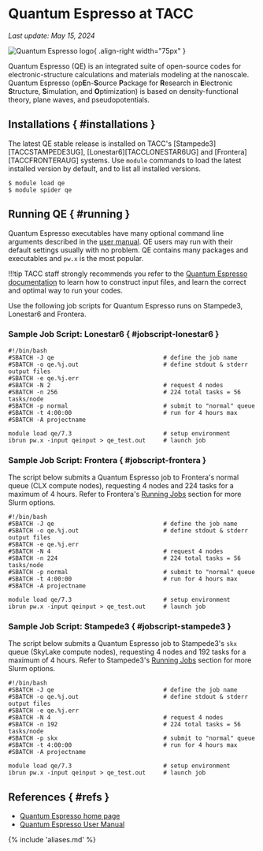 # Quantum Espresso at TACC
*Last update: May 15, 2024*

![Quantum Espresso logo](../imgs/qespresso-logo.png){ .align-right width="75px" }

Quantum Espresso (QE) is an integrated suite of open-source codes for electronic-structure calculations and materials modeling at the nanoscale. Quantum Espresso (op<b>E</b>n-<b>S</b>ource <b>P</b>ackage for <b>R</b>esearch in <b>E</b>lectronic <b>S</b>tructure, <b>S</b>imulation, and <b>O</b>ptimization) is based on density-functional theory, plane waves, and pseudopotentials.  

## Installations { #installations }

The latest QE stable release is installed on TACC's [Stampede3][TACCSTAMPEDE3UG], [Lonestar6][TACCLONESTAR6UG] and [Frontera][TACCFRONTERAUG] systems. Use `module` commands to load the latest installed version by default, and to list all installed versions.  

``` cmd-line
$ module load qe
$ module spider qe
```

## Running QE { #running }

Quantum Espresso executables have many optional command line arguments described in the [user manual](http://www.quantum-espresso.org/resources/users-manual). QE users may run with their default settings usually with no problem. QE contains many packages and executables and `pw.x` is the most popular. 

!!!tip
	TACC staff strongly recommends you refer to the [Quantum Espresso documentation](http://www.quantum-espresso.org/resources/users-manual) to learn how to construct input files, and learn the correct and optimal way to run your codes.

Use the following job scripts for Quantum Espresso runs on Stampede3, Lonestar6 and Frontera. 

### Sample Job Script: Lonestar6 { #jobscript-lonestar6 }

```job-script
#!/bin/bash 
#SBATCH -J qe                               # define the job name
#SBATCH -o qe.%j.out                        # define stdout & stderr output files 
#SBATCH -e qe.%j.err 
#SBATCH -N 2                                # request 4 nodes 
#SBATCH -n 256                              # 224 total tasks = 56 tasks/node
#SBATCH -p normal                           # submit to "normal" queue 
#SBATCH -t 4:00:00                          # run for 4 hours max 
#SBATCH -A projectname

module load qe/7.3                          # setup environment
ibrun pw.x -input qeinput > qe_test.out     # launch job
```

### Sample Job Script: Frontera { #jobscript-frontera }

The script below submits a Quantum Espresso job to Frontera's normal queue (CLX compute nodes), requesting 4 nodes and 224 tasks for a maximum of 4 hours. Refer to Frontera's [Running Jobs](../../hpc/frontera#running) section for more Slurm options.

``` job-script
#!/bin/bash 
#SBATCH -J qe                               # define the job name
#SBATCH -o qe.%j.out                        # define stdout & stderr output files 
#SBATCH -e qe.%j.err 
#SBATCH -N 4                                # request 4 nodes 
#SBATCH -n 224                              # 224 total tasks = 56 tasks/node
#SBATCH -p normal                           # submit to "normal" queue 
#SBATCH -t 4:00:00                          # run for 4 hours max 
#SBATCH -A projectname

module load qe/7.3                          # setup environment
ibrun pw.x -input qeinput > qe_test.out     # launch job
```

### Sample Job Script: Stampede3 { #jobscript-stampede3 }

The script below submits a Quantum Espresso job to Stampede3's `skx` queue (SkyLake compute nodes), requesting 4 nodes and 192 tasks for a maximum of 4 hours. Refer to Stampede3's [Running Jobs](../../hpc/stampede3#running) section for more Slurm options. 

``` job-script
#!/bin/bash 
#SBATCH -J qe                               # define the job name
#SBATCH -o qe.%j.out                        # define stdout & stderr output files 
#SBATCH -e qe.%j.err 
#SBATCH -N 4                                # request 4 nodes 
#SBATCH -n 192                              # 224 total tasks = 56 tasks/node
#SBATCH -p skx                              # submit to "normal" queue 
#SBATCH -t 4:00:00                          # run for 4 hours max 
#SBATCH -A projectname

module load qe/7.3                          # setup environment
ibrun pw.x -input qeinput > qe_test.out     # launch job

```

## References { #refs }

* [Quantum Espresso home page](http://www.quantum-espresso.org/)
* [Quantum Espresso User Manual](http://www.quantum-espresso.org/resources/users-manual)


{% include 'aliases.md' %}
